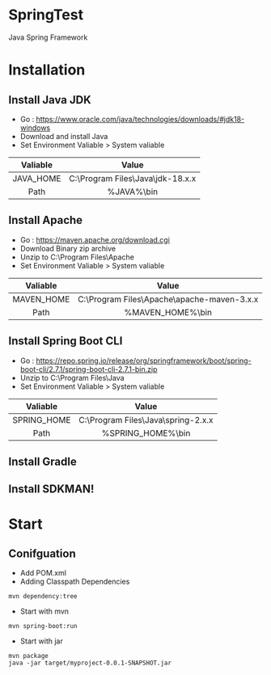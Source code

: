 # SpringTest
Java Spring Framework

# Installation
## Install Java JDK 
* Go : https://www.oracle.com/java/technologies/downloads/#jdk18-windows
* Download and install Java
* Set Environment Valiable > System valiable

| Valiable | Value |
| :-: | :-:|
| JAVA_HOME | C:\Program Files\Java\jdk-18.x.x |
| Path | %JAVA%\bin |

## Install Apache
* Go : https://maven.apache.org/download.cgi
* Download Binary zip archive
* Unzip to C:\Program Files\Apache
* Set Environment Valiable > System valiable

| Valiable | Value |
| :-: | :-:|
| MAVEN_HOME | C:\Program Files\Apache\apache-maven-3.x.x |
| Path | %MAVEN_HOME%\bin |

## Install Spring Boot CLI
* Go : https://repo.spring.io/release/org/springframework/boot/spring-boot-cli/2.7.1/spring-boot-cli-2.7.1-bin.zip
* Unzip to C:\Program Files\Java
* Set Environment Valiable > System valiable

| Valiable | Value |
| :-: | :-:|
| SPRING_HOME | C:\Program Files\Java\spring-2.x.x |
| Path | %SPRING_HOME%\bin |

## Install Gradle 

## Install SDKMAN!

# Start
## Conifguation
* Add POM.xml
* Adding Classpath Dependencies
```
mvn dependency:tree
```

* Start with mvn
```
mvn spring-boot:run
```

* Start with jar
```
mvn package
java -jar target/myproject-0.0.1-SNAPSHOT.jar
```
